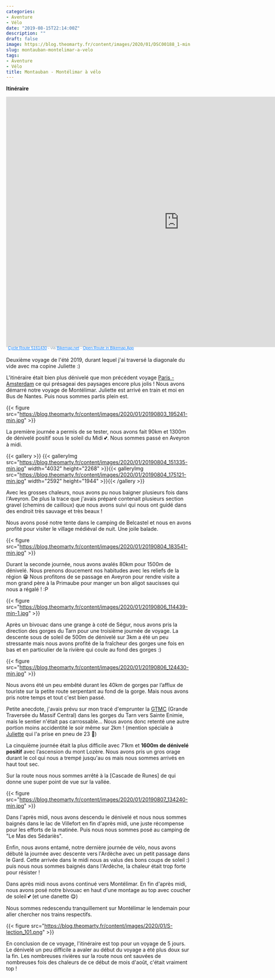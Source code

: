 ```yaml
---
categories:
- Aventure
- Vélo
date: "2019-08-15T22:14:00Z"
description: ""
draft: false
image: https://blog.theomarty.fr/content/images/2020/01/DSC00188_1-min.JPG
slug: montauban-montelimar-a-velo
tags:
- Aventure
- Vélo
title: Montauban - Montélimar à vélo
---
```





**Itinéraire**

<iframe src="https://www.bikemap.net/en/r/5161430/widget/?width=640&amp;height=480&amp;unit=metric" style="height:680px;" width="940" height="680" border="0" frameborder="0" marginheight="0" marginwidth="0" scrolling="no"> </iframe> <div style="margin: -4px 0 0 5px; height: 16px; color: #889EAC; font-family: sans-serif; font-size: 11px;"> <a href="https://www.bikemap.net/en/r/5161430/" style="color:#1381fa; text-decoration:underline;" target="_blank" rel="noopener">Cycle Route 5161430</a> - via <a href="https://www.bikemap.net" style="color:#1381fa; text-decoration:underline;" target="_blank">Bikemap.net</a> - <a href="https://bikemap.page.link/?link=https://www.bikemap.net/en/r/5161430/&apn=com.toursprung.bikemap&isi=625759466&ibi=com.toursprung.bikemap&st=Montauban+-+montélimar+été+2019&sd=Check+out+this+route+on+Bikemap+by+nithwith!&si=https://media.bikemap.net/routes/5161430/staticmaps/9f8eef20-bd3e-41ba-89b0-794fd7ed0eb6_400x400.jpg&efr=1&utm_source=website&utm_medium=route_widget&utm_campaign=widget_bottom" style="color:#1381fa; text-decoration:underline;" target="_blank"> Open Route in Bikemap App </a> </div>



Deuxième voyage de l'été 2019, durant lequel j'ai traversé la diagonale du vide avec ma copine Juliette :)

L'itinéraire était bien plus dénivelé que mon précédent voyage [Paris - Amsterdam](https://blog.theomarty.fr/paris-amsterdam-a-velo/) ce qui présageai des paysages encore plus jolis ! Nous avons démarré notre voyage de Montélimar. Juliette est arrivé en train et moi en Bus de Nantes. Puis nous sommes partis plein est.

{{< figure src="https://blog.theomarty.fr/content/images/2020/01/20190803_195241-min.jpg" >}}

La première journée a permis de se tester, nous avons fait 90km et 1300m de dénivelé positif sous le soleil du Midi 💕.  Nous sommes passé en Aveyron à midi.

{{< gallery >}}
{{< galleryImg  src="https://blog.theomarty.fr/content/images/2020/01/20190804_151335-min.jpg" width="4032" height="2268" >}}{{< galleryImg  src="https://blog.theomarty.fr/content/images/2020/01/20190804_175121-min.jpg" width="2592" height="1944" >}}{{< /gallery >}}

Avec les grosses chaleurs, nous avons pu nous baigner plusieurs fois dans l'Aveyron. De plus la trace que j'avais préparé contenait plusieurs section gravel (chemins de cailloux) que nous avons suivi qui nous ont guidé dans des endroit très sauvage et très beaux !

Nous avons posé notre tente dans le camping de Belcastel et nous en avons profité pour visiter le village médiéval de nuit. Une joile balade.

{{< figure src="https://blog.theomarty.fr/content/images/2020/01/20190804_183541-min.jpg" >}}

Durant la seconde journée, nous avons avalés 80km pour 1500m de dénivelé. Nous prenons doucement nos habitudes avec les reliefs de la région 😁  Nous profitons de se passage en Aveyron pour rendre visite a mon grand père à la Primaube pour manger un bon aligot saucisses qui nous a régalé ! :P

{{< figure src="https://blog.theomarty.fr/content/images/2020/01/20190806_114439-min-1.jpg" >}}

Après un bivouac dans une grange à coté de Ségur, nous avons pris la direction des gorges du Tarn pour une troisième journée de voyage. La descente sous de soleil de 500m de dénivelé sur 3km a été un peu stressante mais nous avons profité de la fraîcheur des gorges une fois en bas et en particulier de la rivière qui coule au fond des gorges :)

{{< figure src="https://blog.theomarty.fr/content/images/2020/01/20190806_124430-min.jpg" >}}

Nous avons été un peu embêté durant les 40km de gorges par l’afflux de touriste  sur la petite route serpentant au fond de la gorge. Mais nous avons pris notre temps et tout c'est bien passé.

Petite anecdote, j'avais prévu sur mon tracé d'emprunter la [GTMC](https://www.la-gtmc.com/) (Grande Traversée du Massif Central) dans les gorges du Tarn vers Sainte Enimie, mais le sentier n'était pas carrossable... Nous  avons donc retenté une autre portion moins accidentité le soir même sur 2km !  (mention spéciale à [Juliette](https://www.facebook.com/juliette.bonnard.9?__tn__=K-R&eid=ARDNHMSEQMq3Bo4D4-DObQ57l6Hct00eNRPM4x42ukTD1fYNR4i0_lOulh-zxMehd4w9_r2yBiEaNevJ&fref=mentions&__xts__%5B0%5D=68.ARDWwmoADbaElDbzBaTtr7tzP23E6wQIpDADgHM5Er3zwffCk1uJyu3X6qgrZRZhoHhIjOOu43UiEI8LweWCSfU5AUnVxi5-QH_c6v2tSazIeR8zCYmHTwLyG6gbphzaS2blMwlrOcGF0pkS2spSTuLFtx46f34ppplyS-5nkJo7XXyEW16-8Y_zT5OfI4wcaEQA5CWjv4q3U6Jy4jv5sRONonYTVCgVypheZZ7vwk4DHrrk5AoA38GGZgkOePm15CdQQ18qivqND_IXsGQ_OOndAFpur5GWoT5cSWnGNTsDGivY-aW-GQRSroOcclgJKjEGFipbdEHjqAAfm_GB1-cdl7-o) qui l'a prise en pneu de 23 💪)

La cinquième journée était la plus difficile avec 71km et **1600m**  **de dénivelé positif** avec l’ascension du mont Lozère. Nous avons pris un gros orage durant le col qui nous a trempé jusqu'au os mais nous sommes arrivés en haut tout sec.

Sur la route nous nous sommes arrêté à la [Cascade de Runes] de qui donne une super point de vue sur la vallée.

{{< figure src="https://blog.theomarty.fr/content/images/2020/01/20190807_134240-min.jpg" >}}

Dans l'après midi, nous avons descendu le dénivelé et nous nous sommes baignés dans le lac de Villefort en fin d'après midi, une juste récompense pour les efforts de la matinée. Puis nous nous sommes posé au camping de "Le Mas des Sédariès".

Enfin, nous avons entamé, notre dernière journée de vélo, nous avons débuté la journée avec descente vers l'Ardèche avec un petit passage dans le  Gard. Cette arrivée dans le midi nous as valus des bons coups de soleil :) puis nous nous sommes baignés dans l'Ardèche, la chaleur était trop forte pour résister !

Dans après midi nous avons continué vers Montélimar. En fin d'après midi, nous avons posé notre bivouac en haut d'une montage au top avec coucher de  soleil 💕 (et une danette 😋)

Nous sommes redescendu tranquillement sur Montélimar le lendemain pour aller chercher nos trains respectifs.

{{< figure src="https://blog.theomarty.fr/content/images/2020/01/S-lection_101.png" >}}

En conclusion de ce voyage, l'itinéraire est top pour un voyage de 5 jours. Le dénivelé un peu difficile a avaler au début du voyage a été plus doux sur la fin. Les nombreuses rivières sur la route nous ont sauvées de nombreuses fois des chaleurs de ce début de mois d'août, c'était vraiment top !

